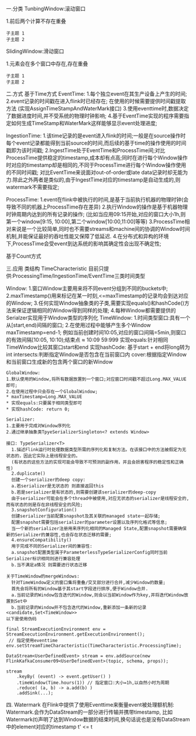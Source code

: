 一.分类
TunbingWindow:滚动窗口

1.前后两个计算不存在重叠

    子主题 1
    子主题 2

SlidingWindow:滑动窗口

1.元素会在多个窗口中存在,存在重叠

    子主题 1
    子主题 2

二.方式
基于Time方式
EventTime:
  1.每个独立event在其生产设备上产生的时间;
  2.event记录的时间戳在进入flink时已经存在;
    在使用的时候需要提供时间戳提取方法
    (实现AssignTimeStampAndWaterMark接口)
  3.使用eventtime时,数据决定了数据进度时间,并不受系统的物理时钟影响;
  4.基于EventTime实现的程序需要指定如何生成TimeStamp和WaterMark这样能够显示event处理进度;

IngestionTime:
  1.该time记录的是event进入flink的时间;一般是在source操作时每个event记录都能得到当前source的时间,而后续的基于time的操作使用的时间戳即为该时间戳;
  2.IngestTime处于EventTime和ProcessTime间;对比ProcessTime提供稳定的timestamp,成本却有点高;同时在进行每个Window操作时对应的timestamp却是相同的,不同于ProcessTime进行每个Window操作使用的不同时间戳;
    对比EventTime来说面对out-of-order或late data记录时却无能为力.除此之外两者是类似的,由于IngestTime对应的timestamp是自动生成的,则watermark不需要指定;

ProcessTime:
  1.event在flink中被执行的时间,是基于当前执行机器的物理时钟(会导致不同的机器上ProcessTime存在差异)
  2.执行Window的操作是基于机器物理时钟周期内达到的所有记录的操作;
    (比如当应用09:15开始,对应的窗口大小1h,则第一个window[9:15, 10:00],第二个window[10:00,11:00]等等)
  3.ProcessTime相对来说是一个比较简单,同时也不需要streams和machine间的协调的Window时间机制,并能保证最好的吞吐性能又保障了低延迟.
  4.在分布式和异构的环境下,ProcessTime会受event到达系统的影响其确定性会出现不确定性;

基于Count方式

三.应用
类结构
  TimeCharacteristic
     目前只提供:ProcessingTime/IngestionTime/EventTime三类时间类型

  Window:
    1.窗口Window主要用来将不同event分组到不同的buckets中;
    2.maxTimestamp()用来标记在某一时刻,<=maxTimestamp的记录均会到达对应的Window;
    3.任何实现Window抽象类的子类,需要实现equals()和hashCode()方法来保证逻辑相同的Window得到同样的处理;
    4.每种Window都需要提供的Serialzer实现用于Window类型的序列化
     TimeWindow:
        1.时间类型窗口:具有一个从[start,end)间隔的窗口;
        2.在使用过程中能够产生多个Window
            maxTimestamp=end-1;
            例如当前创建时间10:05,对应的窗口间隔=5min,则窗口的有效间隔[10:05, 10:10);结束点 ≈ 10:09 59:999
            实现equals:针对相同TimeWindow比较其窗口start和end
            实现hashCode: 基于start + end将long转为int
            intersects:判断指定Window是否包含在当前窗口内
            cover:根据指定Window和当前窗口生成新的包含两个窗口的新Window

    GlobalWindow:
    1.默认使用的Window,将所有数据放置到一个窗口;对应窗口时间戳不超过Long.MAX_VALUE即可;
    2.在使用过程中只会存在一个GlobalWindow;
    * maxTimestamp=Long.MAX_VALUE
    * 实现equals:只要属于相同类型即可
    * 实现hashCode: return 0;

    Serializer:
    1.主要用于完成对Window序列化
    2.通过继承抽象类TpyeSerializerSingleton<? extends Window>

    接口: TypeSerializer<T>
      1.描述Flink运行时处理数据类型所需的序列化和复制方法。在该接口中的方法被假定为无状态的，因此它实际上是线程安全的。
      (有状态的这些方法的实现可能会导致不可预测的副作用，并且会损害程序的稳定性和正确性)
      2.duplicate()
      创建一个serializer的deep copy:
      a.若serializer是无状态的 则直接返回this
      b.若是serializer是有状态的,则需要创建该serializer的deep-copy
      由于serializer可能会在多个thread中被使用,对应无状态的serializer是线程安全的,而有状态的则是存在非线程安全的风险;
      3.snapshotConfiguration()
      创建serializer当前配置snapshot及其关联的managed state一起存储;
      配置snapshot需要包括serializer的parameter设置以及序列化格式等信息;
      当一个新的serializer注册用来序列化相同的Managed State,配置snapshot需要确保新的Serializer的兼容性,也会存在状态迁移的需要;
      4.ensureCompatibility()
      用于完成不同的Serializer间的兼容性:
      a.snapshot配置类型属于ParameterlessTypeSerializerConfig同时当前Serializer标识相同则进行兼容处理
      b.当不满足a情况 则需要进行状态迁移

    关于TimeWindow的mergeWindows:
      针对TimeWindow定义的窗口集将重叠/交叉部分进行合并,减少Window的数量;
      首先会将所有的Window基于其start字段进行排序,便于Window合并.
      a.当前记录的Window包含迭代的Window,则会以当前Window作为key,并将迭代Window放置到Set中
      b.当前记录的Window并不包含迭代的Window,重新添加一条新的记录<candidate,Set<TimeWindow>>
    以下是使用伪码
```
final StreamExecutionEnvironment env = StreamExecutionEnvironment.getExecutionEnvironment();
 // 指定使用eventtime
env.setStreamTimeCharacteristic(TimeCharacteristic.ProcessingTime);

DataStream<UserDefinedEvent> stream = env.addSource(new FlinkKafkaConsumer09<UserDefinedEvent>(topic, schema, props));

stream
    .keyBy( (event) -> event.getUser() )
    .timeWindow(Time.hours(1)) // 指定窗口:大小=1h,以自然小时为周期
    .reduce( (a, b) -> a.add(b) )
    .addSink(...);
```

四. Watermark
在Flink中提供了使用Eventtime来衡量event被处理额机制: Watermark.会作为DataStream的一部分进行传输并携带timestamp,
比如Watermark(t)声明了达到Window数据的结束时间,换句话说也是没有DataStream中的element对应的timestamp t' <= t

